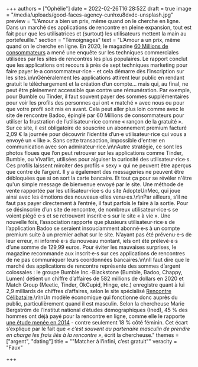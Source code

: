 +++
authors = ["Ophélie"]
date = 2022-02-26T16:28:52Z
draft = true
image = "/media/uploads/good-faces-agency-cunhxu8dxdc-unsplash.jpg"
preview = "L’Amour a bien un prix, même quand on le cherche en ligne. Dans un marché des applications de rencontre en pleine expansion, tout est fait pour que les utilisatrices et (surtout) les utilisateurs mettent la main au portefeuille."
section = "Témoignages"
text = "L’Amour a un prix, même quand on le cherche en ligne. En 2020, le magazine [60 Millions de consommateurs](https://www.60millions-mag.com/2020/02/13/sites-de-rencontre-7-combines-pour-vous-faire-raquer-17197) a mené une enquête sur les techniques commerciales utilisées par les sites de rencontres les plus populaires. Le rapport conclut que les applications ont recours à près de sept techniques marketing pour faire payer le⋅a consommateur⋅rice - et cela démarre dès l’inscription sur les sites.\n\nGénéralement les applications attirent leur public en rendant gratuit le téléchargement et la création d’un compte... mais qui, au final, ne peut être pleinement accessible que contre une rémunération. Par exemple, pour Bumble ou Tinder, il faut souvent payer des sommes supplémentaires pour voir les profils des personnes qui ont « matché » avec nous ou pour que votre profil soit mis en avant. Cela peut aller plus loin comme avec le site de rencontre Badoo, épinglé par 60 Millions de consommateurs pour utiliser la frustration de l’utilisateur⋅rice comme « rançon de la gratuité ». Sur ce site, il est obligatoire de souscrire un abonnement premium facturé 2,09 € la journée pour découvrir l’identité d’un⋅e utilisateur⋅rice qui vous a envoyé un « like ». Sans cette transaction, impossible d'entrer en communication avec son admirateur⋅rice.\n\nAutre stratégie, ce sont les photos floues que l’on peut retrouver sur les applications comme Tinder, Bumble, ou Vivaflirt, utilisées pour aiguiser la curiosité des utilisateur⋅rice⋅s. Ces profils laissent miroiter des profils « sexy » qui ne peuvent être aperçus que contre de l’argent. Il y a également des messageries ne peuvent être débloquées que si on sort la carte bancaire. Et tout ça pour se révéler n'être qu'un simple message de bienvenue envoyé par le site. Une méthode de vente rapportée par les utilisateur⋅rice⋅s du site AdopteUnMec, qui joue ainsi avec les émotions des nouveaux⋅elles venu⋅es.\n\nPar ailleurs, s’il ne faut pas payer directement à l’entrée, il faut parfois le faire à la sortie. Pour se désinscrire d’un site de rencontre, de nombreux utilisateur⋅rice⋅s se voient piégé⋅e⋅s et se retrouvent inscrit⋅e⋅s sur le site « à vie ». Une nouvelle fois, l’association rapporte que plusieurs utilisateur⋅rice⋅s de l’application Badoo se seraient insouciamment abonné⋅e⋅s à un compte premium suite à un premier achat sur le site. N’ayant pas été prévenu⋅e⋅s de leur erreur, ni informé⋅e⋅s du nouveau montant, iels ont été prélevé⋅e⋅s d’une somme de 129,99 euros. Pour éviter les mauvaises surprises, le magazine recommande aux inscrit⋅e⋅s sur ces applications de rencontres de ne pas communiquer leurs coordonnées bancaires.\n\nIl faut dire que le marché des applications de rencontre représente des sommes d’argent colossales : le groupe Bumble Inc.-Blackstone (Bumble, Badoo, Chappy, Lumen) détient un chiffre d’affaires de 582 millions de dollars en 2020 et Match Group (Meetic, Tinder, OkCupid, Hinge, etc.) enregistre quant à lui 2,9 milliards de chiffres d’affaires, selon le site spécialisé [Rencontre Célibataire](https://www.rencontrecelibataire-fr.com/marche-rencontres).\n\nUn modèle économique qui fonctionne donc auprès du public, particulièrement quand il est masculin. Selon la chercheuse Marie Bergström de l’Institut national d’études démographiques (Ined), 45 % des hommes ont déjà payé pour la rencontre en ligne, comme elle le rapporte [une étude menée en 2014](https://epic.site.ined.fr/) - contre seulement 18 % côté féminin. Cet écart s’explique par le fait que _« c’est souvent au partenaire masculin de prendre en charge les frais liés à la rencontre »_, écrit la chercheuse."
themes = ["argent", "dating"]
title = "\"Matcher à l’infini, c’est gratuit\""
veracity = "Faux"

+++
